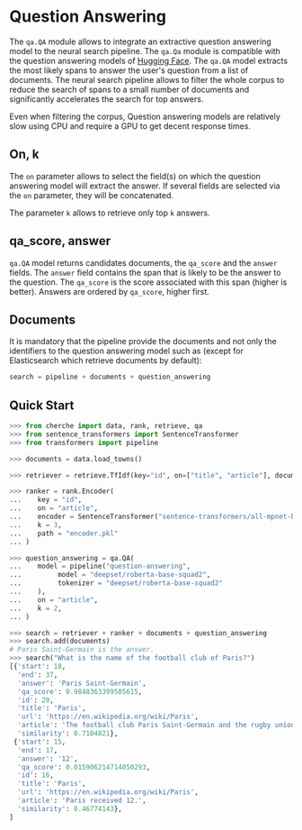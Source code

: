 # Question Answering

The `qa.QA` module allows to integrate an extractive question answering model to the neural search
pipeline. The `qa.Qa` module is compatible with the question answering models of
[Hugging Face](https://huggingface.co/models?pipeline_tag=question-answering). The `qa.QA` model
extracts the most likely spans to answer the user's question from a list of documents. The neural
search pipeline allows to filter the whole corpus to reduce the search of spans to a small number
of documents and significantly accelerates the search for top answers.

Even when filtering the corpus, Question answering models are relatively slow using CPU and require
a GPU to get decent response times.

## On, k

The `on` parameter allows to select the field(s) on which the question answering model will extract
the answer. If several fields are selected via the `on` parameter, they will be concatenated.

The parameter `k` allows to retrieve only top `k` answers.

## qa_score, answer

`qa.QA` model returns candidates documents, the `qa_score` and the `answer` fields. The `answer` field
contains the span that is likely to be the answer to the question. The `qa_score` is the score associated
with this span (higher is better). Answers are ordered by `qa_score`, higher first.

## Documents

It is mandatory that the pipeline provide the documents and not only the identifiers to the
question answering model such as (except for Elasticsearch which retrieve documents by default):

```python
search = pipeline + documents + question_answering
```

## Quick Start

```python
>>> from cherche import data, rank, retrieve, qa
>>> from sentence_transformers import SentenceTransformer
>>> from transformers import pipeline

>>> documents = data.load_towns()

>>> retriever = retrieve.TfIdf(key="id", on=["title", "article"], documents=documents, k = 30)

>>> ranker = rank.Encoder(
...    key = "id",
...    on = "article",
...    encoder = SentenceTransformer("sentence-transformers/all-mpnet-base-v2").encode,
...    k = 3,
...    path = "encoder.pkl"
... )

>>> question_answering = qa.QA(
...    model = pipeline("question-answering", 
...         model = "deepset/roberta-base-squad2", 
...         tokenizer = "deepset/roberta-base-squad2"
...    ),
...    on = "article",
...    k = 2,
... )

>>> search = retriever + ranker + documents + question_answering
>>> search.add(documents)
# Paris Saint-Germain is the answer.
>>> search("What is the name of the football club of Paris?")
[{'start': 18,
  'end': 37,
  'answer': 'Paris Saint-Germain',
  'qa_score': 0.9848363399505615,
  'id': 20,
  'title': 'Paris',
  'url': 'https://en.wikipedia.org/wiki/Paris',
  'article': 'The football club Paris Saint-Germain and the rugby union club Stade Français are based in Paris.',
  'similarity': 0.7104821},
 {'start': 15,
  'end': 17,
  'answer': '12',
  'qa_score': 0.015906214714050293,
  'id': 16,
  'title': 'Paris',
  'url': 'https://en.wikipedia.org/wiki/Paris',
  'article': 'Paris received 12.',
  'similarity': 0.46774143},
]
```
